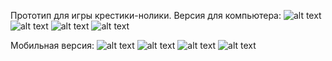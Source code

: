 Прототип для игры крестики-нолики. Версия для компьютера:
![alt text](https://github.com/ctel-prj-mng/2-wireframe-130218-nastyandreeva/blob/master/макет1.png)
![alt text](https://github.com/ctel-prj-mng/2-wireframe-130218-nastyandreeva/blob/master/макет2.png)
![alt text](https://github.com/ctel-prj-mng/2-wireframe-130218-nastyandreeva/blob/master/макет3.png)
![alt text](https://github.com/ctel-prj-mng/2-wireframe-130218-nastyandreeva/blob/master/макет4.png)


Мобильная версия:
![alt text](https://github.com/ctel-prj-mng/2-wireframe-130218-nastyandreeva/blob/master/макет11.png)
![alt text](https://github.com/ctel-prj-mng/2-wireframe-130218-nastyandreeva/blob/master/макет12.png)
![alt text](https://github.com/ctel-prj-mng/2-wireframe-130218-nastyandreeva/blob/master/макет13.png)
![alt text](https://github.com/ctel-prj-mng/2-wireframe-130218-nastyandreeva/blob/master/макет14.png)
